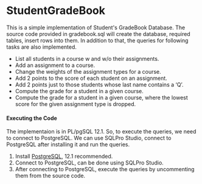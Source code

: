 # StudentGradeBook
This is a simple implementation of Student's GradeBook Database. The source code provided in gradebook.sql will create the database, required tables, insert rows into them. In addition to that, the queries for following tasks are also implemented.
* List all students in a course w and w/o their assignments.
* Add an assignment to a course.
* Change the weights of the assignment types for a course.
* Add 2 points to the score of each student on an assignment.
* Add 2 points just to those students whose last name contains a ‘Q’.
* Compute the grade for a student in a given course.
* Compute the grade for a student in a given course, where the lowest score for the given assignment type is dropped.

#### Executing the Code
The implementaion is in PL/pgSQL 12.1. So, to execute the queries, we need to connect to PostgreSQL. We can use SQLPro Studio, connect to PostgreSQL after installing it and run the queries.
1. Install [PostgreSQL](https://www.postgresql.org/download/), 12.1 recommended.
2. Connect to PostgreSQL, can be done using SQLPro Studio.
3. After connecting to PostgreSQL, execute the queries by uncommenting them from the source code.
